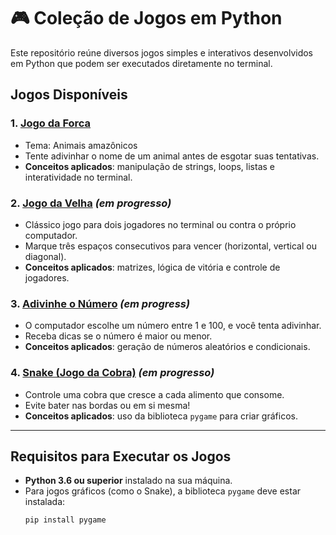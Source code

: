 # 🎮 Coleção de Jogos em Python

Este repositório reúne diversos jogos simples e interativos desenvolvidos em Python que podem ser executados diretamente no terminal.

## Jogos Disponíveis

### 1. [Jogo da Forca](./jogo%20da%20forca/README.md)
- Tema: Animais amazônicos 
- Tente adivinhar o nome de um animal antes de esgotar suas tentativas.
- **Conceitos aplicados**: manipulação de strings, loops, listas e interatividade no terminal.
  
### 2. [Jogo da Velha](./jogo_da_velha/README.md) *(em progresso)*
- Clássico jogo para dois jogadores no terminal ou contra o próprio computador.
- Marque três espaços consecutivos para vencer (horizontal, vertical ou diagonal).
- **Conceitos aplicados**: matrizes, lógica de vitória e controle de jogadores.

### 3. [Adivinhe o Número](./adivinhe_o_numero/README.md) *(em progress)*
- O computador escolhe um número entre 1 e 100, e você tenta adivinhar.
- Receba dicas se o número é maior ou menor.
- **Conceitos aplicados**: geração de números aleatórios e condicionais.

### 4. [Snake (Jogo da Cobra)](./snake_game/README.md) *(em progresso)*
- Controle uma cobra que cresce a cada alimento que consome.
- Evite bater nas bordas ou em si mesma!
- **Conceitos aplicados**: uso da biblioteca `pygame` para criar gráficos.

---

## Requisitos para Executar os Jogos

- **Python 3.6 ou superior** instalado na sua máquina.
- Para jogos gráficos (como o Snake), a biblioteca `pygame` deve estar instalada:
  ```bash
  pip install pygame
